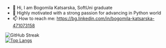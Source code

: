 - 👋 Hi, I am Bogomila Katsarska, SoftUni graduate
- 👀 Highly motivated with a strong passion for advancing in Python world
- 📫 How to reach me: https://bg.linkedin.com/in/bogomila-katsarska-471073158
 
![GitHub Streak](https://github-readme-streak-stats.herokuapp.com/?user=BogomilaKatsarska)
<br>
[![Top Langs](https://github-readme-stats.vercel.app/api/top-langs/?username=BogomilaKatsarska&layout=pie)](https://github.com/BogomilaKatsarska/github-readme-stats)
